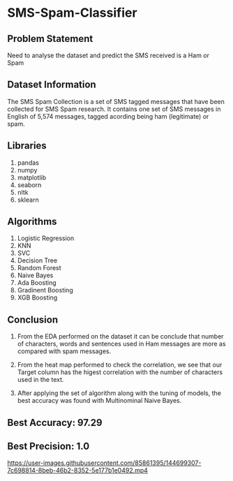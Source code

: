 # SMS-Spam-Classifier

## Problem Statement
Need to analyse the dataset and predict the SMS received is a Ham or Spam 

## Dataset Information
The SMS Spam Collection is a set of SMS tagged messages that have been collected for SMS Spam research. It contains one set of SMS messages in English of 5,574 messages, tagged acording being ham (legitimate) or spam.

## Libraries
1. pandas
2. numpy
3. matplotlib
4. seaborn
5. nltk
6. sklearn

## Algorithms
1. Logistic Regression
2. KNN
3. SVC
4. Decision Tree
5. Random Forest
6. Naive Bayes
7. Ada Boosting
8. Gradinent Boosting
9. XGB Boosting

## Conclusion
1. From the EDA performed on the dataset it can be conclude that number of characters, words and sentences used in Ham messages are more as compared with spam messages.

2. From the heat map performed to check the correlation, we see that our Target column has the higest correlation with the number of characters used in the text. 

3. After applying the set of algorithm along with the tuning of models, the best accuracy was found with Multinominal Naive Bayes. 

## Best Accuracy: 97.29

## Best Precision: 1.0

https://user-images.githubusercontent.com/85861395/144699307-7c698814-8beb-46b2-8352-5e177b1e0492.mp4
